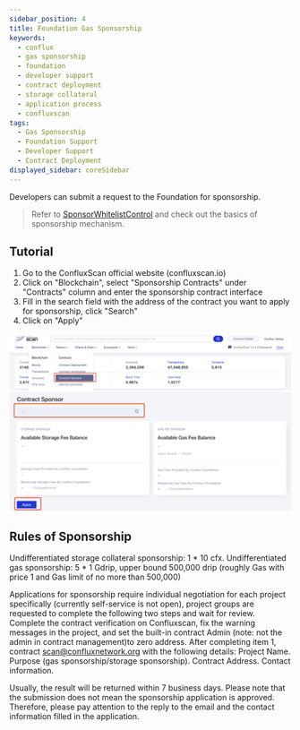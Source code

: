 ```yaml
---
sidebar_position: 4
title: Foundation Gas Sponsorship
keywords:
  - conflux
  - gas sponsorship
  - foundation
  - developer support
  - contract deployment
  - storage collateral
  - application process
  - confluxscan
tags:
  - Gas Sponsorship
  - Foundation Support
  - Developer Support
  - Contract Deployment
displayed_sidebar: coreSidebar
---
```


Developers can submit a request to the Foundation for sponsorship.

> Refer to [SponsorWhitelistControl](../core-space-basics/internal-contracts/sponsor-whitelist-control.md) and check out the basics of sponsorship mechanism.

## Tutorial

1. Go to the ConfluxScan official website (confluxscan.io)
2. Click on "Blockchain", select "Sponsorship Contracts" under "Contracts" column and enter the sponsorship contract interface
3. Fill in the search field with the address of the contract you want to apply for sponsorship, click "Search"
4. Click on "Apply"

![](image/2023-03-06-18-12-16.png) ![](image/2023-03-06-18-12-27.png)

## Rules of Sponsorship

Undifferentiated storage collateral sponsorship: 1 * 10 cfx. Undifferentiated gas sponsorship: 5 * 1 Gdrip, upper bound 500,000 drip (roughly Gas with price 1 and Gas limit of no more than 500,000)

Applications for sponsorship require individual negotiation for each project specifically (currently self-service is not open), project groups are requested to complete the following two steps and wait for review. Complete the contract verification on Confluxscan, fix the warning messages in the project, and set the built-in contract Admin (note: not the admin in contract management)to zero address. After completing item 1, contract scan@confluxnetwork.org with the following details: Project Name. Purpose (gas sponsorship/storage sponsorship). Contract Address. Contact information.

Usually, the result will be returned within 7 business days. Please note that the submission does not mean the sponsorship application is approved. Therefore, please pay attention to the reply to the email and the contact information filled in the application.
